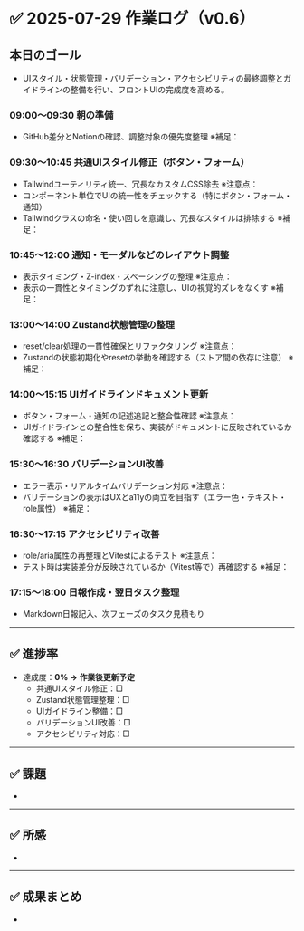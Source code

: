 # ✅ 2025-07-29 作業ログ（v0.6）

## 本日のゴール
- UIスタイル・状態管理・バリデーション・アクセシビリティの最終調整とガイドラインの整備を行い、フロントUIの完成度を高める。

### 09:00〜09:30 朝の準備
- GitHub差分とNotionの確認、調整対象の優先度整理
※補足：

### 09:30〜10:45 共通UIスタイル修正（ボタン・フォーム）
- Tailwindユーティリティ統一、冗長なカスタムCSS除去
※注意点：
- コンポーネント単位でUIの統一性をチェックする（特にボタン・フォーム・通知）
- Tailwindクラスの命名・使い回しを意識し、冗長なスタイルは排除する
※補足：

### 10:45〜12:00 通知・モーダルなどのレイアウト調整
- 表示タイミング・Z-index・スペーシングの整理
※注意点：
- 表示の一貫性とタイミングのずれに注意し、UIの視覚的ズレをなくす
※補足：

### 13:00〜14:00 Zustand状態管理の整理
- reset/clear処理の一貫性確保とリファクタリング
※注意点：
- Zustandの状態初期化やresetの挙動を確認する（ストア間の依存に注意）
※補足：

### 14:00〜15:15 UIガイドラインドキュメント更新
- ボタン・フォーム・通知の記述追記と整合性確認
※注意点：
- UIガイドラインとの整合性を保ち、実装がドキュメントに反映されているか確認する
※補足：

### 15:30〜16:30 バリデーションUI改善
- エラー表示・リアルタイムバリデーション対応
※注意点：
- バリデーションの表示はUXとa11yの両立を目指す（エラー色・テキスト・role属性）
※補足：

### 16:30〜17:15 アクセシビリティ改善
- role/aria属性の再整理とVitestによるテスト
※注意点：
- テスト時は実装差分が反映されているか（Vitest等で）再確認する
※補足：

### 17:15〜18:00 日報作成・翌日タスク整理
- Markdown日報記入、次フェーズのタスク見積もり

---

## ✅ 進捗率
- 達成度：**0% → 作業後更新予定**
    - 共通UIスタイル修正：□
    - Zustand状態管理整理：□
    - UIガイドライン整備：□
    - バリデーションUI改善：□
    - アクセシビリティ対応：□

---

## ✅ 課題
- 

---

## ✅ 所感
- 

---

## ✅ 成果まとめ
- 
